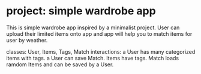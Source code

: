 # project: simple wardrobe app

This is simple wardrobe app inspired by a minimalist project.
User can upload their limited items onto app and app will help you to match items for user by weather.

classes: User, Items, Tags, Match
interactions: a User has many categorized items with tags. a User can save Match. Items have tags. Match loads ramdom Items and can be saved by a User.
